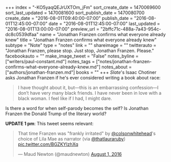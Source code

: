 +++
index = "-KO5yaqQEJrUXTOm_jFm"
sort_create_date = 1470069600
sort_last_updated = 1470081600
sort_publish_date = 1470080700
create_date = "2016-08-01T09:40:00-07:00"
publish_date = "2016-08-01T12:45:00-07:00"
date = "2016-08-01T12:45:00-07:00"
last_updated = "2016-08-01T13:00:00-07:00"
preview_url = "2bffc71c-488a-7a43-954c-dc8c0539dfaa"
name = "Jonathan Franzen confirms what everyone already knew"
title = "Jonathan Franzen confirms what everyone already knew"
subtype = "Note"
type = "notes"
link = ""
shareimage = ""
twitterauto = "Jonathan Franzen, please stop. Just stop, Jonathan Franzen. Please."
facebookauto = ""
make_image_tweet = "False"
notes_byline = ["writers/paul-constant.md"]
notes_tags = ["notes/jonathan-franzen-confirms-what-everyone-already-knew.md"]
notes_about = ["authors/jonathan-franzen.md"]
books = ""
+++
*Slate*'s Isaac Chotiner asks Jonathan Franzen if he's ever considered writing a book about race:

<blockquote>I have thought about it, but—this is an embarrassing confession—I don’t have very many black friends. I have never been in love with a black woman. I feel like if I had, I might dare.</blockquote>

Is there a word for when self-parody becomes the self? Is Jonathan Franzen the Donald Trump of the literary world?

**UPDATE 1 pm**: This tweet seems relevant:

<blockquote class="twitter-tweet" data-lang="en"><p lang="en" dir="ltr">That time Franzen was &quot;frankly irritated&quot; by <a href="https://twitter.com/colsonwhitehead">@colsonwhitehead</a>&#39;s choice of Lila Mae as narrator (via <a href="https://twitter.com/thatlauraruby">@thatlauraruby</a>) <a href="https://t.co/BGZKYIzhXq">pic.twitter.com/BGZKYIzhXq</a></p>&mdash; Maud Newton (@maudnewton) <a href="https://twitter.com/maudnewton/status/760130150512066560">August 1, 2016</a></blockquote>